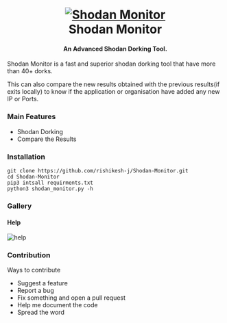 <h1 align="center">
  <br>
  <a href="https://github.com/rishikesh-j/Shodan-Monitor"><img src="url=https://i.ibb.co/jLnygSj/Screenshot-20221207-225734.png" alt="Shodan Monitor"></a>
  <br>
  Shodan Monitor
  <br>
</h1>

<h4 align="center">An Advanced Shodan Dorking Tool.</h4>


Shodan Monitor is a fast and superior shodan dorking tool that have more than 40+ dorks.

This can also compare the new results obtained with the previous results(if exits locally) to know if the application or organisation have added any new IP or Ports.

### Main Features
- Shodan Dorking
- Compare the Results


### Installation
```
git clone https://github.com/rishikesh-j/Shodan-Monitor.git
cd Shodan-Monitor
pip3 intsall requirments.txt
python3 shodan_monitor.py -h
```

### Gallery
#### Help
![help](https://i.ibb.co/qRTsHPT/Screenshot-20221207-230915.png)

### Contribution
Ways to contribute
- Suggest a feature
- Report a bug
- Fix something and open a pull request
- Help me document the code
- Spread the word
